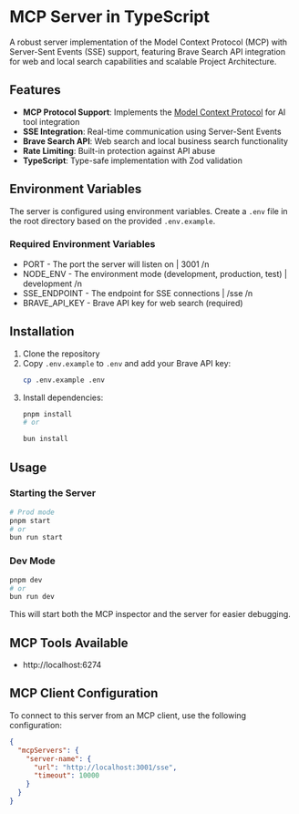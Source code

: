 # MCP Server in TypeScript

A robust server implementation of the Model Context Protocol (MCP) with Server-Sent Events (SSE) support, featuring Brave Search API integration for web and local search capabilities and scalable Project Architecture.

## Features

- **MCP Protocol Support**: Implements the [Model Context Protocol](https://github.com/modecry/modelcontextprotocol) for AI tool integration
- **SSE Integration**: Real-time communication using Server-Sent Events
- **Brave Search API**: Web search and local business search functionality
- **Rate Limiting**: Built-in protection against API abuse
- **TypeScript**: Type-safe implementation with Zod validation

## Environment Variables

The server is configured using environment variables. Create a `.env` file in the root directory based on the provided `.env.example`.

### Required Environment Variables
 - PORT -  The port the server will listen on | 3001 /n
 - NODE_ENV - The environment mode (development, production, test) | development /n
 - SSE_ENDPOINT - The endpoint for SSE connections | /sse /n
 - BRAVE_API_KEY - Brave API key for web search (required)

## Installation

1. Clone the repository
2. Copy `.env.example` to `.env` and add your Brave API key:
   ```bash
   cp .env.example .env
   ```
3. Install dependencies:
   ```bash
   pnpm install
   # or

   bun install
   ```

## Usage

### Starting the Server

```bash
# Prod mode
pnpm start
# or
bun run start
```

### Dev  Mode
```bash
pnpm dev
# or
bun run dev
```

This will start both the MCP inspector and the server for easier debugging.

## MCP Tools Available 
-  http://localhost:6274

## MCP Client Configuration

To connect to this server from an MCP client, use the following configuration:

```json
{
  "mcpServers": {
    "server-name": {
      "url": "http://localhost:3001/sse",
      "timeout": 10000
    }
  }
}
```
